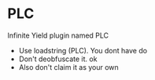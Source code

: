 # PLC
Infinite Yield plugin named PLC

- Use loadstring (PLC). You dont have do
- Don't deobfuscate it. ok
- Also don't claim it as your own
